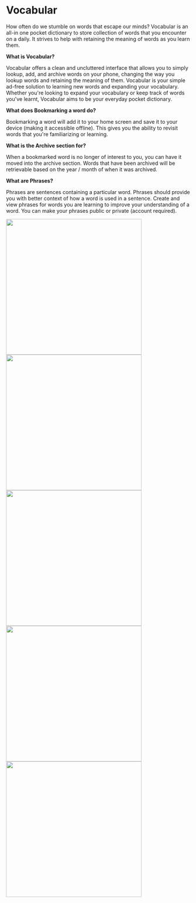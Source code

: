 
# Vocabular

How often do we stumble on words that escape our minds? Vocabular is an all-in one pocket dictionary to store collection of words that you encounter on a daily. It strives to help with retaining the meaning of words as you learn them. 

**What is Vocabular?**

Vocabular offers a clean and uncluttered interface that allows you to simply lookup, add, and archive words on your phone, changing the way you lookup words and retaining the meaning of them. Vocabular is your simple ad-free solution to learning new words and expanding your vocabulary. Whether you're looking to expand your vocabulary or keep track of words you've learnt, Vocabular aims to be your everyday pocket dictionary.

**What does Bookmarking a word do?**

Bookmarking a word will add it to your home screen and save it to your device (making it accessible offline). This gives you the ability to revisit words that you're familiarizing or learning.

**What is the Archive section for?**

When a bookmarked word is no longer of interest to you, you can have it moved into the archive section. Words that have been archived will be retrievable based on the year / month of when it was archived.

**What are Phrases?**

Phrases are sentences containing a particular word. Phrases should provide you with better context of how a word is used in a sentence. Create and view phrases for words you are learning to improve your understanding of a word. You can make your phrases public or private (account required).

<img src="assets/AppStore-Images/1-iPhone.png" width="370px" />

<img src="assets/AppStore-Images/2-iPhone.png" width="370px" />

<img src="assets/AppStore-Images/3-iPhone.png" width="370px" />

<img src="assets/AppStore-Images/4-iPhone.png" width="370px" />

<img src="assets/AppStore-Images/5-iPhone.png" width="370px" />

